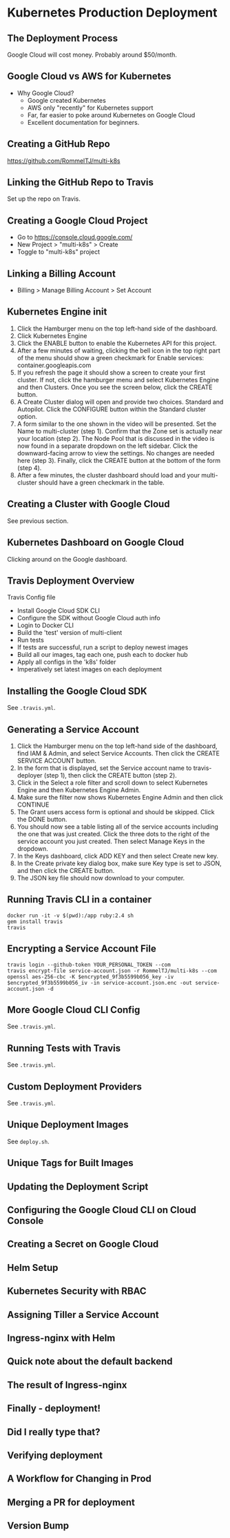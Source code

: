 # Kubernetes Production Deployment

## The Deployment Process

Google Cloud will cost money. Probably around $50/month.

## Google Cloud vs AWS for Kubernetes

* Why Google Cloud?
  * Google created Kubernetes
  * AWS only "recently" for Kubernetes support
  * Far, far easier to poke around Kubernetes on Google Cloud
  * Excellent documentation for beginners.

## Creating a GitHub Repo

https://github.com/RommelTJ/multi-k8s

## Linking the GitHub Repo to Travis

Set up the repo on Travis.

## Creating a Google Cloud Project

* Go to https://console.cloud.google.com/
* New Project > "multi-k8s" > Create
* Toggle to "multi-k8s" project

## Linking a Billing Account

* Billing > Manage Billing Account > Set Account

## Kubernetes Engine init

1. Click the Hamburger menu on the top left-hand side of the dashboard.
2. Click Kubernetes Engine
3. Click the ENABLE button to enable the Kubernetes API for this project.
4. After a few minutes of waiting, clicking the bell icon in the top right part of the menu should show a green 
   checkmark for Enable services: container.googleapis.com
5. If you refresh the page it should show a screen to create your first cluster. If not, click the hamburger menu and 
   select Kubernetes Engine and then Clusters. Once you see the screen below, click the CREATE button.
6. A Create Cluster dialog will open and provide two choices. Standard and Autopilot. Click the CONFIGURE button 
   within the Standard cluster option.
7. A form similar to the one shown in the video will be presented. Set the Name to multi-cluster (step 1). 
   Confirm that the Zone set is actually near your location (step 2). The Node Pool that is discussed in the video is 
   now found in a separate dropdown on the left sidebar. Click the downward-facing arrow to view the settings. No 
   changes are needed here (step 3). Finally, click the CREATE button at the bottom of the form (step 4).
8. After a few minutes, the cluster dashboard should load and your multi-cluster should have a green checkmark in the 
   table.

## Creating a Cluster with Google Cloud

See previous section.

## Kubernetes Dashboard on Google Cloud

Clicking around on the Google dashboard.

## Travis Deployment Overview

Travis Config file
* Install Google Cloud SDK CLI
* Configure the SDK without Google Cloud auth info
* Login to Docker CLI
* Build the 'test' version of multi-client
* Run tests
* If tests are successful, run a script to deploy newest images
* Build all our images, tag each one, push each to docker hub
* Apply all configs in the 'k8s' folder
* Imperatively set latest images on each deployment

## Installing the Google Cloud SDK

See `.travis.yml`.

## Generating a Service Account

1. Click the Hamburger menu on the top left-hand side of the dashboard, find IAM & Admin, and select Service Accounts. 
   Then click the CREATE SERVICE ACCOUNT button.
2. In the form that is displayed, set the Service account name to travis-deployer (step 1), then click the CREATE 
   button (step 2).
3. Click in the Select a role filter and scroll down to select Kubernetes Engine and then Kubernetes Engine Admin.
4. Make sure the filter now shows Kubernetes Engine Admin and then click CONTINUE
5. The Grant users access form is optional and should be skipped. Click the DONE button.
6. You should now see a table listing all of the service accounts including the one that was just created. Click the 
   three dots to the right of the service account you just created. Then select Manage Keys in the dropdown.
7. In the Keys dashboard, click ADD KEY and then select Create new key.
8. In the Create private key dialog box, make sure Key type is set to JSON, and then click the CREATE button.
9. The JSON key file should now download to your computer.

## Running Travis CLI in a container

```
docker run -it -v $(pwd):/app ruby:2.4 sh
gem install travis
travis
```

## Encrypting a Service Account File

```
travis login --github-token YOUR_PERSONAL_TOKEN --com
travis encrypt-file service-account.json -r RommelTJ/multi-k8s --com
openssl aes-256-cbc -K $encrypted_9f3b5599b056_key -iv $encrypted_9f3b5599b056_iv -in service-account.json.enc -out service-account.json -d
```

## More Google Cloud CLI Config

See `.travis.yml`.

## Running Tests with Travis

See `.travis.yml`.

## Custom Deployment Providers

See `.travis.yml`.

## Unique Deployment Images

See `deploy.sh`.

## Unique Tags for Built Images
## Updating the Deployment Script
## Configuring the Google Cloud CLI on Cloud Console
## Creating a Secret on Google Cloud
## Helm Setup
## Kubernetes Security with RBAC
## Assigning Tiller a Service Account
## Ingress-nginx with Helm
## Quick note about the default backend
## The result of Ingress-nginx
## Finally - deployment!
## Did I really type that?
## Verifying deployment
## A Workflow for Changing in Prod
## Merging a PR for deployment
## Version Bump
